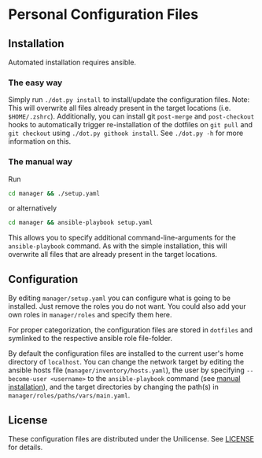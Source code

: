 # Personal Configuration Files

## Installation

Automated installation requires ansible.


### The easy way

Simply run `./dot.py install` to install/update the configuration files. Note: This will overwrite all files already present in the target locations (i.e. `$HOME/.zshrc`).
Additionally, you can install git `post-merge` and `post-checkout` hooks to automatically trigger re-installation of the dotfiles on `git pull` and `git checkout` using `./dot.py githook install`.
See `./dot.py -h` for more information on this.


### The manual way
[manual installation]: #the-manual-way

Run

```sh
cd manager && ./setup.yaml
```

or alternatively

```sh
cd manager && ansible-playbook setup.yaml
```

This allows you to specify additional command-line-arguments for the `ansible-playbook` command.
As with the simple installation, this will overwrite all files that are already present in the target locations.


## Configuration

By editing `manager/setup.yaml` you can configure what is going to be installed.
Just remove the roles you do not want.
You could also add your own roles in `manager/roles` and specify them here.

For proper categorization, the configuration files are stored in `dotfiles` and symlinked to the respective ansible role file-folder.

By default the configuration files are installed to the current user's home directory of `localhost`.
You can change the network target by editing the ansible hosts file (`manager/inventory/hosts.yaml`), the user by specifying `--become-user <username>` to the `ansible-playbook` command (see [manual installation]), and the target directories by changing the path(s) in `manager/roles/paths/vars/main.yaml`.


## License

These configuration files are distributed under the Unilicense.
See [LICENSE](LICENSE) for details.
